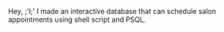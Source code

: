 Hey,
;'l;'
I made an interactive database that can schedule salon appointments using shell script and PSQL.
